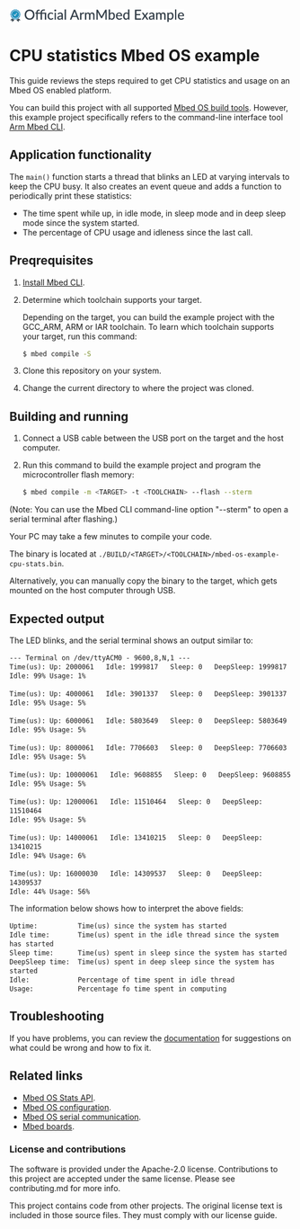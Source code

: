 ![](./resources/official_armmbed_example_badge.png)
# CPU statistics Mbed OS example

This guide reviews the steps required to get CPU statistics and usage on an Mbed OS enabled platform.

You can build this project with all supported [Mbed OS build tools](https://os.mbed.com/docs/mbed-os/latest/tools/index.html). However, this example project specifically refers to the command-line interface tool [Arm Mbed CLI](https://github.com/ARMmbed/mbed-cli#installing-mbed-cli).

## Application functionality

The `main()` function starts a thread that blinks an LED at varying intervals to keep the CPU busy. It also creates an event queue and adds a function to periodically print these statistics:

   - The time spent while up, in idle mode, in sleep mode and in deep sleep mode since the system started.
   - The percentage of CPU usage and idleness since the last call.

## Preqrequisites

1. [Install Mbed CLI](https://os.mbed.com/docs/mbed-os/latest/tools/installation-and-setup.html).
1. Determine which toolchain supports your target.

   Depending on the target, you can build the example project with the GCC_ARM, ARM or IAR toolchain. To learn which toolchain supports your target, run this command:

   ```bash
   $ mbed compile -S
   ```

1. Clone this repository on your system.
1. Change the current directory to where the project was cloned.

## Building and running

1. Connect a USB cable between the USB port on the target and the host computer.
1. Run this command to build the example project and program the microcontroller flash memory:

    ```bash
    $ mbed compile -m <TARGET> -t <TOOLCHAIN> --flash --sterm
    ```

(Note: You can use the Mbed CLI command-line option "--sterm" to open a serial terminal after flashing.)

Your PC may take a few minutes to compile your code.

The binary is located at `./BUILD/<TARGET>/<TOOLCHAIN>/mbed-os-example-cpu-stats.bin`.

Alternatively, you can manually copy the binary to the target, which gets mounted on the host computer through USB.

## Expected output

The LED blinks, and the serial terminal shows an output similar to:

```
--- Terminal on /dev/ttyACM0 - 9600,8,N,1 ---
Time(us): Up: 2000061   Idle: 1999817   Sleep: 0   DeepSleep: 1999817
Idle: 99% Usage: 1%

Time(us): Up: 4000061   Idle: 3901337   Sleep: 0   DeepSleep: 3901337
Idle: 95% Usage: 5%

Time(us): Up: 6000061   Idle: 5803649   Sleep: 0   DeepSleep: 5803649
Idle: 95% Usage: 5%

Time(us): Up: 8000061   Idle: 7706603   Sleep: 0   DeepSleep: 7706603
Idle: 95% Usage: 5%

Time(us): Up: 10000061   Idle: 9608855   Sleep: 0   DeepSleep: 9608855
Idle: 95% Usage: 5%

Time(us): Up: 12000061   Idle: 11510464   Sleep: 0   DeepSleep: 11510464
Idle: 95% Usage: 5%

Time(us): Up: 14000061   Idle: 13410215   Sleep: 0   DeepSleep: 13410215
Idle: 94% Usage: 6%

Time(us): Up: 16000030   Idle: 14309537   Sleep: 0   DeepSleep: 14309537
Idle: 44% Usage: 56%
```

The information below shows how to interpret the above fields:

```
Uptime:          Time(us) since the system has started
Idle time:       Time(us) spent in the idle thread since the system has started
Sleep time:      Time(us) spent in sleep since the system has started
DeepSleep time:  Time(us) spent in deep sleep since the system has started
Idle:            Percentage of time spent in idle thread
Usage:           Percentage fo time spent in computing
```

## Troubleshooting

If you have problems, you can review the [documentation](https://os.mbed.com/docs/latest/tutorials/debugging.html) for suggestions on what could be wrong and how to fix it.

## Related links

* [Mbed OS Stats API](https://os.mbed.com/docs/latest/apis/mbed-statistics.html).
* [Mbed OS configuration](https://os.mbed.com/docs/latest/reference/configuration.html).
* [Mbed OS serial communication](https://os.mbed.com/docs/latest/tutorials/serial-communication.html).
* [Mbed boards](https://os.mbed.com/platforms/).

### License and contributions

The software is provided under the Apache-2.0 license. Contributions to this project are accepted under the same license. Please see contributing.md for more info.

This project contains code from other projects. The original license text is included in those source files. They must comply with our license guide.

